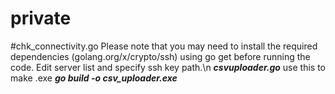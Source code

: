 # private
#chk_connectivity.go
Please note that you may need to install the required dependencies (golang.org/x/crypto/ssh) using go get before running the code.
Edit server list and specify ssh key path.\n
***csvuploader.go***
use this to make .exe 
***go build -o csv_uploader.exe***
